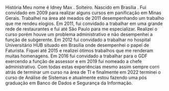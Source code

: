 História 
Meu nome é Idney Max . Solteiro. Nascido em Brasília . Fui convidado em 2009 para realizar alguns cursos em panificação em Minas Gerais. Trabalhei na área até meados de 2011 desempenhando um trabalho que me rendeu elogios. Em 2011, fui convidado a trabalhar em uma grande rede de restaurantes e fui até São Paulo para me especializar. Realizei o curso porém houve um problema administrativo e não desempenhei a função de subgerente.
Em 2012 fui convidado a trabalhar no hospital Universitário HUB situado em Brasília onde desempenhei o papel de Faturista. Fiquei até 2015 e realizei ótimos trabalhos que me renderam muitas homenagens.
Em 2016 fui convidado a trabalhar para o GDF exercendo a função de assessor e em 2019 fui nomeado a chefe administrativo. Com todas estas experiências mesmo assim sempre corri atrás de terminar um curso na área de TI e finalmente em 2022 terminei o curso de Análise de Sistemas e atualmente estou fazendo uma pós graduação em Banco de Dados e Segurança da Informação. 

